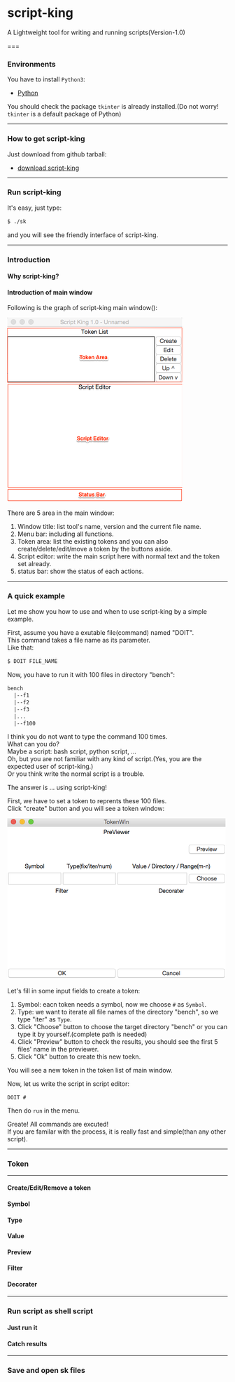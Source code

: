 script-king
===========

A Lightweight tool for writing and running scripts(Version-1.0)

===

### Environments

You have to install `Python3`:

* [Python](https://www.python.org/)

You should check the package `tkinter` is already installed.(Do not worry! `tkinter` is a default package of Python)

---

### How to get script-king

Just download from github tarball:

* [download script-king](https://github.com/dokelung/script-king/tarball/v1.0)

---

### Run script-king

It's easy, just type:

```sh
$ ./sk
```

and you will see the friendly interface of script-king.

---

### Introduction

#### Why script-king?

#### Introduction of main window

Following is the graph of script-king main window():

![script-king main window](https://github.com/dokelung/script-king/blob/master/img/sk-main_win.png)

There are 5 area in the main window:

1. Window title: list tool's name, version and the current file name.
2. Menu bar: including all functions.
3. Token area: list the existing tokens and you can also create/delete/edit/move a token by the buttons aside.
4. Script editor: write the main script here with normal text and the token set already.
5. status bar: show the status of each actions.

---

### A quick example

Let me show you how to use and when to use script-king by a simple example.

First, assume you have a exutable file(command) named "DOIT".<br >
This command takes a file name as its parameter.<br >
Like that:<br >

```sh
$ DOIT FILE_NAME
```

Now, you have to run it with 100 files in directory "bench":

```
bench
  |--f1
  |--f2
  |--f3
  |...
  |--f100
```

I think you do not want to type the command 100 times.<br >
What can you do?<br >
Maybe a script: bash script, python script, ...<br >
Oh, but you are not familiar with any kind of script.(Yes, you are the expected user of script-king.)<br >
Or you think write the normal script is a trouble.<br >

The answer is ... using script-king!<br >

First, we have to set a token to reprents these 100 files.<br>
Click "create" button and you will see a token window:<br>

![script-king token window](https://github.com/dokelung/script-king/blob/master/img/sk-token_win.png)

Let's fill in some input fields to create a token:

1. Symbol: eacn token needs a symbol, now we choose `#` as `Symbol`.
2. Type: we want to iterate all file names of the directory "bench", so we type "iter" as `Type`.
3. Click "Choose" button to choose the target directory "bench" or you can type it by yourself.(complete path is needed)
4. Click "Preview" button to check the results, you should see the first 5 files' name in the previewer.
5. Click "Ok" button to create this new toekn.

You will see a new token in the token list of main window.

Now, let us write the script in script editor:

```
DOIT #
```

Then do `run` in the menu.

Greate! All commands are excuted!<br >
If you are familar with the process, it is really fast and simple(than any other script).

---

### Token

---

#### Create/Edit/Remove a token

#### Symbol

#### Type

#### Value

#### Preview

#### Filter

#### Decorater

---

### Run script as shell script

#### Just run it

#### Catch results

---

### Save and open sk files
